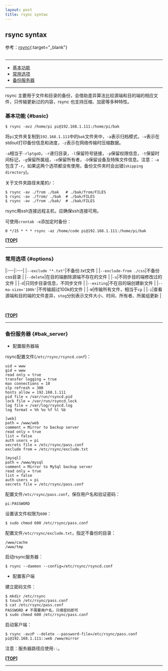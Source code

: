 ```yaml
---
layout: post
title: rsync syntax
---
```

## rsync syntax

参考：[rsync][ref1]{:target="_blank"}

[ref1]:https://rsync.samba.org/

<h2 id="top"></h2>

***

*   [基本功能](#basic)
*   [常用选项](#options)
*   [备份服务器](#bak_server)

***

rsync 主要用于文件和目录的备份，会借助差异算法比较源端和目的端的相应文件，只传输更新过的内容，rsync 也支持压缩、加密等多种特性。

### 基本功能 {#basic}

    $ rsync -avz /home/pi pi@192.168.1.111:/home/pi/bak

将`pi`文件夹复制到`192.168.1.111`中的`bak`文件夹中，`-a`表示归档模式，`-v`表示在stdout打印备份信息和进度，`-z`表示在网络传输时压缩数据。

`-a`相当于`-rlptgoD`，`-r`递归目录，`-l`保留符号链接，`-p`保留权限信息，`-t`保留时间标记，`-g`保留所属组，`-o`保留所有者，`-D`保留设备及特殊文件信息。注意：`-a`包含了`-r`，如果这两个选项都没有使用，备份文件夹时会出错(`skipping directory`)。

关于文件夹路径末尾的`/`：

    $ rsync -av ./from ./bak   # ./bak/from/FILES
    $ rsync -av ./from/ ./bak  # ./bak/FILES
    $ rsync -av ./from ./bak/  # ./bak/FILES

rsync用ssh连接远程主机，应确保ssh连接可用。

可使用`crontab -e`添加定时备份：

    0 */15 * * * rsync -az /home/code pi@192.168.1.111:/home/pi/bak

**[[TOP](#top)]**

***

### 常用选项 {#options}

|:---|:---|
|`--exclude "*.txt"`|不备份.txt文件 |
|`--exclude-from ./css`|不备份css目录 |
|`--delete`|在目的端删除源端不存在的文件 |
|`-u`|不同步目的端修改过的文件 |
|`-d`|只同步目录信息，不同步文件 |
|`--exiting`|不在目的端创建新文件 |
|`--ma-size='100k'`|不传输超过100k的文件 |
|`-W`|传输所有文件，相当于`cp` |
|`-i`|查看源端和目的端的文件差异，`stog`分别表示文件大小、时间、所有者、所属组更新 |


<br>

**[[TOP](#top)]**

***

### 备份服务器 {#bak_server}

- 配置服务器端

rsync配置文件(`/etc/rsync/rsyncd.conf`)：

    uid = www
    gid = www
    read only = true
    transfer logging = true
    max connections = 10
    slp refresh = 300
    hosts allow = 192.168.1.111
    pid file = /var/run/rsyncd.pid
    lock file = /var/run/rsyncd.lock
    log file = /var/log/rsyncd.log
    log format = %h %o %f %l %b

    [web]
    path = /www/web
    comment = Mirror to backup server
    read only = true
    list = false
    auth users = pi
    secrets file = /etc/rsync/pass.conf
    exclude from = /etc/rsync/exclude.txt

    [mysql]
    path = /www/mysql
    comment = Mirror to MySql backup server
    read only = true
    list = false
    auth users = pi
    secrets file = /etc/rsync/pass.conf

配置文件`/etc/rsync/pass.conf`，保存用户名和验证密码：

    pi:PASSWORD

设置该文件权限为`600`：

    $ sudo chmod 600 /etc/rsync/pass.conf

配置文件`/etc/rsync/exclude.txt`，指定不备份的目录：

    /www/cache
    /www/tmp

启动rsync服务器：

    $ rsync --daemon --config=/etc/rsync/rsyncd.conf

- 配置客户端

建立密码文件：

    $ mkdir /etc/rsync
    $ touch /etc/rsync/pass.conf
    $ cat /etc/rsync/pass.conf
    PASSWORD # 不需要用户名，只填密码即可
    $ sudo chmod 600 /etc/rsync/pass.conf

启动客户端：

    $ rsync -avzP --delete --password-file=/etc/rsync/pass.conf pi@192.168.1.111::web /www/mirror

注意：服务器路径应使用`::`。

**[[TOP](#top)]**

***
